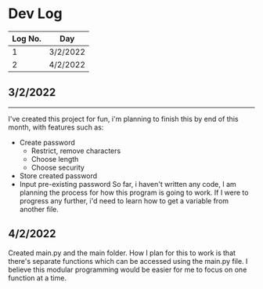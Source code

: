 # Dev Log
|Log No.|Day|
|-----|-----|
|1|3/2/2022|
|2|4/2/2022|

## 3/2/2022
----------
I've created this project for fun, i'm planning to finish this by end of this month, with features such as: 
- Create password
    - Restrict, remove characters
    - Choose length
    - Choose security
- Store created password
- Input pre-existing password
So far, i haven't written any code, I am planning the process for how this program is going to work. If I were to progress any further, i'd need to learn how to get a variable from another file.

## 4/2/2022
Created main.py and the main folder. How I plan for this to work is that there's separate functions which can be accessed using the main.py file. I believe this modular programming would be easier for me to focus on one function at a time. 